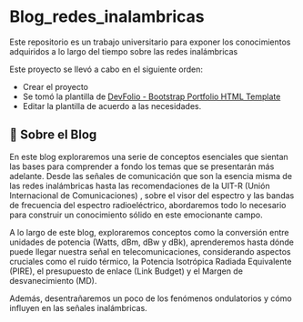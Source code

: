 # Blog_redes_inalambricas

Este repositorio es un trabajo universitario para exponer los conocimientos adquiridos a lo largo del tiempo sobre las redes inalámbricas 

Este proyecto se llevó a cabo en el siguiente orden:
* Crear el proyecto
* Se tomó la plantilla de [DevFolio - Bootstrap Portfolio HTML Template](https://bootstrapmade.com/devfolio-bootstrap-portfolio-html-template/)
* Editar la plantilla de acuerdo a las necesidades.

## 🚀 Sobre el Blog
En este blog exploraremos una serie de conceptos esenciales que sientan las bases para comprender a fondo los temas que se presentarán más adelante. Desde las señales de comunicación que son la esencia misma de las redes inalámbricas hasta las recomendaciones de la UIT-R (Unión Internacional de Comunicaciones) , sobre el visor del espectro y las bandas de frecuencia del espectro radioeléctrico, abordaremos todo lo necesario para construir un conocimiento sólido en este emocionante campo.

A lo largo de este blog, exploraremos conceptos como la conversión entre unidades de potencia (Watts, dBm, dBw y dBk), aprenderemos hasta dónde puede llegar nuestra señal en telecomunicaciones, considerando aspectos cruciales como el ruido térmico, la Potencia Isotrópica Radiada Equivalente (PIRE), el presupuesto de enlace (Link Budget) y el Margen de desvanecimiento (MD).

Además, desentrañaremos un poco de los fenómenos ondulatorios y cómo influyen en las señales inalámbricas.